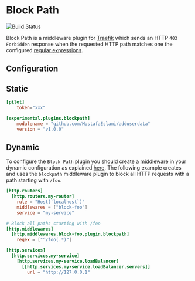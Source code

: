 # Block Path

[![Build Status](https://github.com/MostafaEslami/adduserdata/workflows/Main/badge.svg?branch=master)](https://github.com/MostafaEslami/adduserdata/actions)

Block Path is a middleware plugin for [Traefik](https://github.com/traefik/traefik) which sends an HTTP `403 Forbidden` 
response when the requested HTTP path matches one the configured [regular expressions](https://github.com/google/re2/wiki/Syntax).

## Configuration

## Static

```toml
[pilot]
    token="xxx"

[experimental.plugins.blockpath]
    modulename = "github.com/MostafaEslami/adduserdata"
    version = "v1.0.0"
```

## Dynamic

To configure the `Block Path` plugin you should create a [middleware](https://docs.traefik.io/middlewares/overview/) in 
your dynamic configuration as explained [here](https://docs.traefik.io/middlewares/overview/). The following example creates
and uses the `blockpath` middleware plugin to block all HTTP requests with a path starting with `/foo`. 

```toml
[http.routers]
  [http.routers.my-router]
    rule = "Host(`localhost`)"
    middlewares = ["block-foo"]
    service = "my-service"

# Block all paths starting with /foo
[http.middlewares]
  [http.middlewares.block-foo.plugin.blockpath]
    regex = ["^/foo(.*)"]

[http.services]
  [http.services.my-service]
    [http.services.my-service.loadBalancer]
      [[http.services.my-service.loadBalancer.servers]]
        url = "http://127.0.0.1"
```
